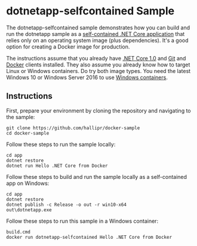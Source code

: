 dotnetapp-selfcontained Sample
==============================

The dotnetapp-selfcontained sample demonstrates how you can build and run the dotnetapp sample as a [self-contained .NET Core application](https://docs.microsoft.com/en-us/dotnet/articles/core/deploying/) that relies only on an operating system image (plus dependencies). It's a good option for creating a Docker image for production.

The instructions assume that you already have [.NET Core 1.0](https://www.microsoft.com/net/download/core#/sdk) and [Git](https://git-scm.com/downloads) and [Docker](https://www.docker.com/products/docker) clients installed. They also assume you already know how to target Linux or Windows containers. Do try both image types. You need the latest Windows 10 or Windows Server 2016 to use [Windows containers](http://aka.ms/windowscontainers).

Instructions
------------

First, prepare your environment by cloning the repository and navigating to the sample:

```console
git clone https://github.com/hallipr/docker-sample
cd docker-sample
```

Follow these steps to run the sample locally:

```console
cd app
dotnet restore
dotnet run Hello .NET Core from Docker
```

Follow these steps to build and run the sample locally as a self-contained app on Windows:

```console
cd app
dotnet restore
dotnet publish -c Release -o out -r win10-x64
out\dotnetapp.exe
```

Follow these steps to run this sample in a  Windows container:

```console
build.cmd
docker run dotnetapp-selfcontained Hello .NET Core from Docker
```
